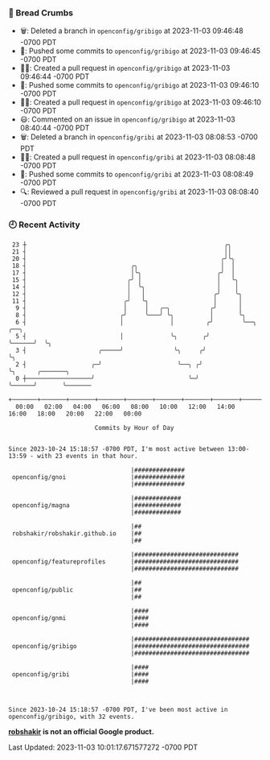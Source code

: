### 🍞 Bread Crumbs

 * 🗑: Deleted a branch in `openconfig/gribigo` at 2023-11-03 09:46:48 -0700 PDT
 * 🚢: Pushed some commits to `openconfig/gribigo` at 2023-11-03 09:46:45 -0700 PDT
 * ✍🏼: Created a pull request in `openconfig/gribigo` at 2023-11-03 09:46:44 -0700 PDT
 * 🚢: Pushed some commits to `openconfig/gribigo` at 2023-11-03 09:46:10 -0700 PDT
 * ✍🏼: Created a pull request in `openconfig/gribigo` at 2023-11-03 09:46:10 -0700 PDT
 * 😃: Commented on an issue in `openconfig/gribigo` at 2023-11-03 08:40:44 -0700 PDT
 * 🗑: Deleted a branch in `openconfig/gribi` at 2023-11-03 08:08:53 -0700 PDT
 * ✍🏼: Created a pull request in `openconfig/gribi` at 2023-11-03 08:08:48 -0700 PDT
 * 🚢: Pushed some commits to `openconfig/gribi` at 2023-11-03 08:08:49 -0700 PDT
 * 🔍: Reviewed a pull request in  `openconfig/gribi` at 2023-11-03 08:08:40 -0700 PDT

### 🕘 Recent Activity
```
 23 ┼                                                       ╭╮
 21 ┤                                                       ││
 20 ┤                                                      ╭╯╰╮
 18 ┤                             ╭╮                       │  │
 17 ┤                             │╰╮                     ╭╯  │
 15 ┤                            ╭╯ │                     │   ╰╮
 14 ┤                            │  ╰╮                    │    │
 12 ┤                            │   │                   ╭╯    ╰╮
 11 ┤                           ╭╯   ╰╮                  │      │
  9 ┤                           │     │   ╭─╮           ╭╯      │
  8 ┤                          ╭╯     ╰───╯ ╰╮          │       ╰╮
  6 ┤                          │             │         ╭╯        ╰──╮      ╭──╮
  5 ┤                          │             ╰╮       ╭╯            ╰──────╯  ╰╮
  3 ┤                    ╭─────╯              ╰╮     ╭╯                        ╰╮
  2 ┤                  ╭─╯                     ╰──╮ ╭╯                          ╰╮      ╭───────╮
  0 ┼──────────────────╯                          ╰─╯                            ╰──────╯       ╰───────
    +───────+───────+───────+───────+───────+───────+───────+───────+───────+───────+───────+───────+────
  00:00   02:00   04:00   06:00   08:00   10:00   12:00   14:00   16:00   18:00   20:00   22:00   00:00   

						Commits by Hour of Day


Since 2023-10-24 15:18:57 -0700 PDT, I'm most active between 13:00-13:59 - with 23 events in that hour.

```



```
                                  |##############
 openconfig/gnoi                  |##############
                                  |##############

                                  |#############
 openconfig/magna                 |#############
                                  |#############

                                  |##
 robshakir/robshakir.github.io    |##
                                  |##

                                  |#############################
 openconfig/featureprofiles       |#############################
                                  |#############################

                                  |##
 openconfig/public                |##
                                  |##

                                  |####
 openconfig/gnmi                  |####
                                  |####

                                  |################################
 openconfig/gribigo               |################################
                                  |################################

                                  |####
 openconfig/gribi                 |####
                                  |####



Since 2023-10-24 15:18:57 -0700 PDT, I've been most active in openconfig/gribigo, with 32 events.

```
**[robshakir](mailto:robjs@google.com) is not an official Google product.**  


Last Updated: 2023-11-03 10:01:17.671577272 -0700 PDT

